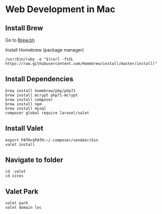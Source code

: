 # Web Development in Mac #

## Install Brew ##

Go to [Brew.bh](https://brew.sh/)

Install Homebrew (package manager)

    /usr/bin/ruby -e "$(curl -fsSL https://raw.githubusercontent.com/Homebrew/install/master/install)"

## Install Dependencies ##
    brew install homebrew/php/php71
    brew install mcrypt php71-mcrypt
    brew install composer
    brew install npm
    brew install mysql
    composer global require laravel/valet

## Install Valet ##
    export PATH=$PATH:~/.composer/vendeor/bin
    valet install


## Navigate to folder ##
    cd .valet
    cd sites


## Valet Park ##
    valet park
    valet domain loc
